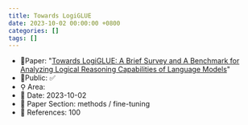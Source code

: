 ```yaml
---
title: Towards LogiGLUE
date: 2023-10-02 00:00:00 +0800
categories: []
tags: []
---
```


- 📙Paper: "[Towards LogiGLUE: A Brief Survey and A Benchmark for Analyzing Logical Reasoning Capabilities of Language Models](https://www.semanticscholar.org/paper/Towards-LogiGLUE%3A-A-Brief-Survey-and-A-Benchmark-of-Luo-Kumbhar/68ef6138e007421f1a70e2d0ce1b3308a54cc784)"
- 🔑Public: ✅
- ⚲ Area: 
- 📅 Date: 2023-10-02
- 🔎 Paper Section: methods / fine-tuning
- 📝 References: 100

